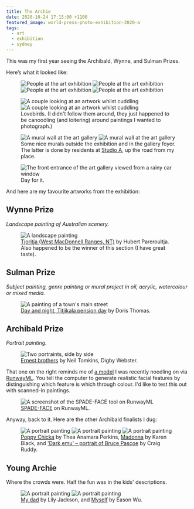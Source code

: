 ```yaml
---
title: The Archie
date: 2020-10-24 17:15:00 +1100
featured_image: world-press-photo-exhibition-2020-a
tags:
  - art
  - exhibition
  - sydney
---
```


This was my first year seeing the Archibald, Wynne, and Sulman Prizes.

Here’s what it looked like:

<figure class="even-four">
  <img data-src="https://ik.imagekit.io/dw/notes/the-archie/archibald-2020-6.jpg" alt="People at the art exhibition">
  <img data-src="https://ik.imagekit.io/dw/notes/the-archie/archibald-2020-10.jpg" alt="People at the art exhibition">
  <img data-src="https://ik.imagekit.io/dw/notes/the-archie/archibald-2020-8.jpg" alt="People at the art exhibition">
  <img data-src="https://ik.imagekit.io/dw/notes/the-archie/archibald-2020-3.jpg" alt="People at the art exhibition">
</figure>

<figure>
  <img style="grid-column: span 2; grid-row: 1;" data-src="https://ik.imagekit.io/dw/notes/the-archie/archibald-2020-5.jpg" alt="A couple looking at an artwork whilst cuddling">
  <img style="grid-column: span 4; grid-row: 1;" data-src="https://ik.imagekit.io/dw/notes/the-archie/archibald-2020-11.jpg" alt="A couple looking at an artwork whilst cuddling">
  <figcaption>Lovebirds. (I didn't follow them around, they just happened to be canoodling (and loitering) around paintings I wanted to photograph.)</figcaption>
</figure>

<figure class="even-two">
  <img data-src="https://ik.imagekit.io/dw/notes/the-archie/archibald-2020-1.jpg" alt="A mural wall at the art gallery">
  <img data-src="https://ik.imagekit.io/dw/notes/the-archie/archibald-2020-4.jpg" alt="A mural wall at the art gallery">
  <figcaption>Some nice murals outside the exhibition and in the gallery foyer. The latter is done by residents at <a href="https://www.studioa.org.au">Studio A</a>, up the road from my place.</figcaption>
</figure>

<figure>
  <img data-src="https://ik.imagekit.io/dw/notes/the-archie/archibald-2020-2.jpg" alt="The front entrance of the art gallery viewed from a rainy car window">
  <figcaption>Day for it.</figcaption>
</figure>

And here are my favourite artworks from the exhibition:

## Wynne Prize

_Landscape painting of Australian scenery._

<figure>
  <img data-src="https://ik.imagekit.io/dw/notes/the-archie/tjoritja-west-macdonnell-ranges-nt.jpg" alt="A landscape painting">
  <figcaption><a href="https://www.artgallery.nsw.gov.au/prizes/wynne/2020/30190/">Tjoritja (West MacDonnell Ranges, NT)</a> by Hubert Pareroultja. Also happened to be the winner of this section (I have great taste).</figcaption>
</figure>

## Sulman Prize

_Subject painting, genre painting or mural project in oil, acrylic, watercolour or mixed media._

<figure>
  <img data-src="https://ik.imagekit.io/dw/notes/the-archie/day-and-night-titjikala-pension-day.jpg" alt="A painting of a town's main street">
  <figcaption><a href="https://www.artgallery.nsw.gov.au/prizes/sulman/2020/30168/">Day and night, Titjikala pension day</a> by Doris Thomas.</figcaption>
</figure>

## Archibald Prize

_Portrait painting._

<figure>
  <img data-src="https://ik.imagekit.io/dw/notes/the-archie/ernest-brothers.jpg" alt="Two portraints, side by side">
  <figcaption><a href="https://www.artgallery.nsw.gov.au/prizes/archibald/2020/30251/">Ernest brothers</a> by Neil Tomkins, Digby Webster.</figcaption>
</figure>

That one on the right reminds me of [a model](https://github.com/taki0112/SPADE-Tensorflow) I was recently noodling on via [RunwayML](https://app.runwayml.com/models/sree_harsha/SPADE-FACE). You tell the computer to generate realistic facial features by distinguishing which feature is which through colour. I'd like to test this out with scanned-in paintings.

<figure>
  <img data-src="https://ik.imagekit.io/dw/notes/the-archie/spade-face.jpg" alt="A screenshot of the SPADE-FACE tool on RunwayML">
  <figcaption><a href="https://www.artgallery.nsw.gov.au/prizes/archibald/2020/30251/">SPADE-FACE</a> on RunwayML.</figcaption>
</figure>

Anyway, back to it. Here are the other Archibald finalists I dug:

<figure class="even-four">
  <img data-src="https://ik.imagekit.io/dw/notes/the-archie/poppy-chicka.jpg" alt="A portrait painting">
  <img data-src="https://ik.imagekit.io/dw/notes/the-archie/madonna.jpg" alt="A portrait painting">
  <img data-src="https://ik.imagekit.io/dw/notes/the-archie/dark-emu-portrait-of-bruce-pascoe.jpg" alt="A portrait painting">
  <figcaption><a href="https://www.artgallery.nsw.gov.au/prizes/archibald/2020/30238/">Poppy Chicka</a> by Thea Anamara Perkins, <a href="https://www.artgallery.nsw.gov.au/prizes/archibald/2020/30206/">Madonna</a> by Karen Black, and <a href="https://www.artgallery.nsw.gov.au/prizes/archibald/2020/30241/">'Dark emu' – portrait of Bruce Pascoe</a> by Craig Ruddy.</figcaption>
</figure>

## Young Archie

Where the crowds were. Half the fun was in the kids' descriptions.

<figure class="even-two">
  <img data-src="https://ik.imagekit.io/dw/notes/the-archie/my-dad.jpg" alt="A portrait painting">
  <img data-src="https://ik.imagekit.io/dw/notes/the-archie/myself.jpg" alt="A portrait painting">
  <figcaption><a href="https://www.artgallery.nsw.gov.au/prizes/young-archie/2020/353/">My dad</a> by Lily Jackson, and <a href="https://www.artgallery.nsw.gov.au/prizes/young-archie/2020/351/">Myself</a> by Eason Wu.</figcaption>
</figure>
